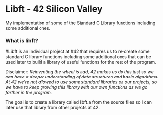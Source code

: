 # Libft - 42 Silicon Valley
My implementation of some of the Standard C Library functions including some additional ones.

### What is libft?
#Libft is an individual project at #42 that requires us to re-create some standard C library functions including some additional ones that can be used later to build a library of useful functions for the rest of the program.

Disclaimer: *Reinventing the wheel is bad, 42 makes us do this just so we can have a deeper understanding of data structures and basic algorithms. At 42 we're not allowed to use some standard libraries on our projects, so we have to keep growing this library with our own functions as we go farther in the program.*

The goal is to create a library called libft.a from the source files so I can later use that library from other projects at 42.
